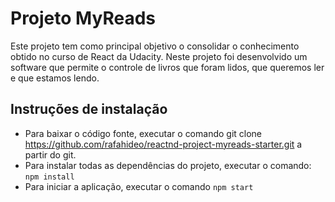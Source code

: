 # Projeto MyReads

Este projeto tem como principal objetivo o consolidar o conhecimento obtido no curso de React da Udacity. Neste projeto foi desenvolvido um software que permite o controle de livros que foram lidos, que queremos ler e que estamos lendo.

## Instruções de instalação

* Para baixar o código fonte, executar o comando git clone https://github.com/rafahideo/reactnd-project-myreads-starter.git a partir do git.
* Para instalar todas as dependências do projeto, executar o comando: `npm install`
* Para iniciar a aplicação, executar o comando `npm start`